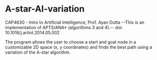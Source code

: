 # A-star-AI-variation

CAP4630 - Intro to Artificial Intelligence, Prof. Ayan Dutta
 --This is an implementation of APTS/ANA* (algorithms 3 and 4).--
 doi: 10.1016/j.artint.2014.05.002 
 
 The program allows the user to choose a start and goal node in a customizable 2D space (x, y coordinates) and finds the best path using a variation of the A-star algorithm.
